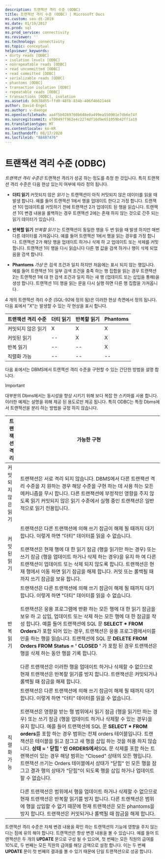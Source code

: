```yaml
---
description: 트랜잭션 격리 수준 (ODBC)
title: 트랜잭션 격리 수준 (ODBC) | Microsoft Docs
ms.custom: seo-dt-2019
ms.date: 01/19/2017
ms.prod: sql
ms.prod_service: connectivity
ms.reviewer: ''
ms.technology: connectivity
ms.topic: conceptual
helpviewer_keywords:
- dirty reads [ODBC]
- isolation levels [ODBC]
- nonrepeatable reads [ODBC]
- read uncommitted [ODBC]
- read committed [ODBC]
- serializable reads [ODBC]
- phantoms [ODBC]
- transaction isolation [ODBC]
- repeatable reads [ODBC]
- transactions [ODBC], isolation
ms.assetid: 0d638d55-ffd0-48fb-834b-406f466214d4
author: David-Engel
ms.author: v-daenge
ms.openlocfilehash: aa4f5b0269760b648e0a499ea550901e7db6e74f
ms.sourcegitcommit: e700497f962e4c2274df16d9e651059b42ff1a10
ms.translationtype: MT
ms.contentlocale: ko-KR
ms.lasthandoff: 08/17/2020
ms.locfileid: "88487476"
---
```

# <a name="transaction-isolation-levels-odbc"></a>트랜잭션 격리 수준 (ODBC)
*트랜잭션 격리 수준은* 트랜잭션 격리가 성공 하는 정도를 측정 한 것입니다. 특히 트랜잭션 격리 수준은 다음 현상 있는지 여부에 따라 정의 됩니다.  
  
-   **더티 읽기** 커밋되지 않은 *읽기* 는 트랜잭션이 아직 커밋되지 않은 데이터를 읽을 때 발생 합니다. 예를 들어 트랜잭션 1에서 행을 업데이트 한다고 가정 합니다. 트랜잭션 1이 업데이트를 커밋하기 전에 트랜잭션 2가 업데이트 된 행을 읽습니다. 트랜잭션 1이 변경 내용을 롤백하는 경우 트랜잭션 2에는 존재 하지 않는 것으로 간주 되는 읽기 데이터가 있습니다.  
  
-   **반복할 읽기** *반복할 읽기* 는 트랜잭션이 동일한 행을 두 번 읽을 때 발생 하지만 매번 다른 데이터를 가져옵니다. 예를 들어 트랜잭션 1에서 행을 읽는 경우를 가정 합니다. 트랜잭션 2가 해당 행을 업데이트 하거나 삭제 하 고 업데이트 또는 삭제를 커밋합니다. 트랜잭션 1이 행을 다시 읽습니다 다른 행 값을 검색 하거나 행이 삭제 되었음을 검색 합니다.  
  
-   **Phantoms** *가상* 은 검색 조건과 일치 하지만 처음에는 표시 되지 않는 행입니다. 예를 들어 트랜잭션 1이 일부 검색 조건을 충족 하는 행 집합을 읽는 경우 트랜잭션 2는 트랜잭션 1에 대 한 검색 조건과 일치 하는 새 행 (업데이트 또는 삽입을 통해)을 생성 합니다. 트랜잭션 1이 행을 읽는 문을 다시 실행 하면 다른 행 집합을 가져옵니다.  
  
 4 개의 트랜잭션 격리 수준 (SQL-92에 정의 됨)은 이러한 현상 측면에서 정의 됩니다. 다음 표에서 "X"는 발생할 수 있는 각 현상을 표시 합니다.  
  
|트랜잭션 격리 수준|더티 읽기|반복할 읽기|Phantoms|  
|---------------------------------|-----------------|-------------------------|--------------|  
|커밋되지 않은 읽기|X|X|X|  
|커밋된 읽기|--|X|X|  
|반복 읽기|--|--|X|  
|직렬화 가능|--|--|--|  
  
 다음 표에서는 DBMS에서 트랜잭션 격리 수준을 구현할 수 있는 간단한 방법을 설명 합니다.  
  
> [!IMPORTANT]  
>  대부분의 Dbms에서는 동시성을 향상 시키기 위해 보다 복잡 한 스키마를 사용 합니다. 이러한 예제는 설명을 위해 제공 된 용도로만 제공 됩니다. 특히 ODBC는 특정 Dbms에서 트랜잭션을 분리 하는 방법을 규정 하지 않습니다.  
  
|트랜잭션 격리|가능한 구현|  
|---------------------------|-----------------------------|  
|커밋되지 않은 읽기|트랜잭션은 서로 격리 되지 않습니다. DBMS에서 다른 트랜잭션 격리 수준을 지 원하는 경우 해당 수준을 구현 하는 데 사용 하는 모든 메커니즘을 무시 합니다. 다른 트랜잭션에 부정적인 영향을 주지 않도록 읽기 커밋되지 않은 읽기 수준에서 실행 중인 트랜잭션은 일반적으로 읽기 전용입니다.|  
|커밋된 읽기|트랜잭션은 다른 트랜잭션에 의해 쓰기 잠금이 해제 될 때까지 대기 합니다. 이렇게 하면 "더티" 데이터를 읽을 수 없습니다.<br /><br /> 트랜잭션은 현재 행에 대 한 읽기 잠금 (행을 읽기만 하는 경우) 또는 쓰기 잠금 (행을 업데이트 하거나 삭제 하는 경우)을 유지 하 여 다른 트랜잭션이 업데이트 또는 삭제 되지 않도록 합니다. 트랜잭션은 현재 행에서 이동 하면 읽기 잠금을 해제 합니다. 커밋 또는 롤백될 때까지 쓰기 잠금을 보유 합니다.|  
|반복 읽기|트랜잭션은 다른 트랜잭션에 의해 쓰기 잠금이 해제 될 때까지 대기 합니다. 이렇게 하면 "더티" 데이터를 읽을 수 없습니다.<br /><br /> 트랜잭션은 응용 프로그램에 반환 하는 모든 행에 대 한 읽기 잠금을 보유 하 고 삽입, 업데이트 또는 삭제 하는 모든 행에 대 한 잠금을 작성 합니다. 예를 들어 트랜잭션에 SQL 문 **SELECT \* FROM Orders**가 포함 되어 있는 경우, 트랜잭션은 응용 프로그램에서이를 인출 하는 행을 읽습니다. 트랜잭션에 SQL 문 **DELETE FROM Orders FROM Status = ' CLOSED '** 가 포함 된 경우 트랜잭션은 행을 삭제 하는 동안 행을 기록 합니다.<br /><br /> 다른 트랜잭션은 이러한 행을 업데이트 하거나 삭제할 수 없으므로 현재 트랜잭션은 반복할 읽기를 방지 합니다. 트랜잭션은 커밋되거나 롤백될 때 잠금을 해제 합니다.|  
|직렬화 가능|트랜잭션은 다른 트랜잭션에 의해 쓰기 잠금이 해제 될 때까지 대기 합니다. 이렇게 하면 "더티" 데이터를 읽을 수 없습니다.<br /><br /> 트랜잭션은 영향을 받는 행 범위에서 읽기 잠금 (행을 읽기만 하는 경우) 또는 쓰기 잠금 (행을 업데이트 하거나 삭제할 수 있는 경우)을 유지 합니다. 예를 들어 트랜잭션에 SQL 문 **SELECT \* FROM orders**를 포함 하는 경우 범위는 전체 orders 테이블입니다. 트랜잭션은 테이블을 읽고 잠그고 새 행을 삽입 하는 것을 허용 하지 않습니다. **상태 = ' 닫힘 ' 인 ORDERS에서**SQL 문 삭제를 포함 하는 트랜잭션이 있는 경우 해당 범위는 "Closed" 상태의 모든 행입니다. 트랜잭션 쓰기는 Orders 테이블에서 상태가 "닫힘" 인 모든 행을 잠그고 결과 행의 상태가 "닫힘"이 되도록 행을 삽입 하거나 업데이트할 수 없습니다.<br /><br /> 다른 트랜잭션은 범위에서 행을 업데이트 하거나 삭제할 수 없으므로 현재 트랜잭션은 반복할 읽기를 방지 합니다. 다른 트랜잭션은 범위에 행을 삽입할 수 없기 때문에 현재 트랜잭션은 모든 phantoms을 방지 합니다. 트랜잭션은 커밋되거나 롤백될 때 잠금을 해제 합니다.|  
  
 트랜잭션 격리 수준은 자체 변경 내용을 확인 하는 트랜잭션의 기능에 영향을 주지 않는다는 점에 유의 해야 합니다. 트랜잭션은 항상 변경 내용을 볼 수 있습니다. 예를 들어 트랜잭션은 두 개의 **UPDATE** 문으로 구성 될 수 있으며, 첫 번째는 모든 직원의 급여를 10%로, 두 번째는 모든 직원의 급여를 해당 금액으로 설정 합니다. 이는 두 번째 **UPDATE** 문이 첫 번째의 결과를 볼 수 있기 때문에 단일 트랜잭션으로 성공 합니다.

